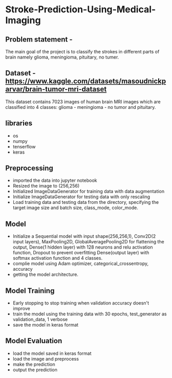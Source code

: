 # Stroke-Prediction-Using-Medical-Imaging

## Problem statement - 
The main goal of the project is to classify the strokes in different parts of brain namely glioma, meningioma, pituitary, no tumer.
## Dataset - https://www.kaggle.com/datasets/masoudnickparvar/brain-tumor-mri-dataset
This dataset contains 7023 images of human brain MRI images which are classified into 4 classes: glioma - meningioma - no tumor and pituitary.

## libraries 
- os
- numpy
- tenserflow
- keras
  
## Preprocessing
- imported the data into jupyter notebook
- Resized the image to (256,256)
- Initialized ImageDataGenerator for training data with data augmentation
- Initialize ImageDataGenerator for testing data with only rescaling
- Load training data and testing data from the directory, specifying the target image size and batch size, class_mode, color_mode.

## Model
- Initialize a Sequential model with input shape(256,256,1), Conv2D(2 input layers), MaxPooling2D, GlobalAveragePooling2D for flattening the output, Dense(1 hidden layer) with 128 neurons and relu activation function, Dropout to prevent overfitting Dense(output layer) with softmax activation function and 4 classes.
- complie model using Adam optimizer, categorical_crossentropy, accuracy
- getting the model architecture.

## Model Training
- Early stopping to stop training when validation accuracy doesn't improve
- train the model using the training data with 30 epochs, test_generator as validation_data, 1 verbose
- save the model in keras format

## Model Evaluation
- load the model saved in keras format
- load the image and preprocess
- make the prediction
- output the prediction

